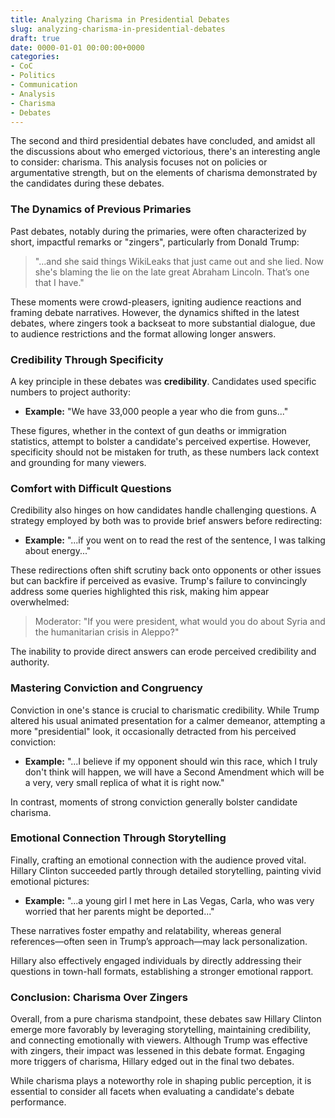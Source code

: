 ```yaml
---
title: Analyzing Charisma in Presidential Debates
slug: analyzing-charisma-in-presidential-debates
draft: true
date: 0000-01-01 00:00:00+0000
categories:
- CoC
- Politics
- Communication
- Analysis
- Charisma
- Debates
---
```


The second and third presidential debates have concluded, and amidst all the discussions about who emerged victorious, there's an interesting angle to consider: charisma. This analysis focuses not on policies or argumentative strength, but on the elements of charisma demonstrated by the candidates during these debates.

### The Dynamics of Previous Primaries

Past debates, notably during the primaries, were often characterized by short, impactful remarks or "zingers", particularly from Donald Trump:

> "...and she said things WikiLeaks that just came out and she lied. Now she's blaming the lie on the late great Abraham Lincoln. That’s one that I have."

These moments were crowd-pleasers, igniting audience reactions and framing debate narratives. However, the dynamics shifted in the latest debates, where zingers took a backseat to more substantial dialogue, due to audience restrictions and the format allowing longer answers.

### Credibility Through Specificity

A key principle in these debates was **credibility**. Candidates used specific numbers to project authority:

- **Example:** "We have 33,000 people a year who die from guns..."

These figures, whether in the context of gun deaths or immigration statistics, attempt to bolster a candidate's perceived expertise. However, specificity should not be mistaken for truth, as these numbers lack context and grounding for many viewers.

### Comfort with Difficult Questions

Credibility also hinges on how candidates handle challenging questions. A strategy employed by both was to provide brief answers before redirecting:

- **Example:** "...if you went on to read the rest of the sentence, I was talking about energy..."

These redirections often shift scrutiny back onto opponents or other issues but can backfire if perceived as evasive. Trump's failure to convincingly address some queries highlighted this risk, making him appear overwhelmed:

> Moderator: "If you were president, what would you do about Syria and the humanitarian crisis in Aleppo?"

The inability to provide direct answers can erode perceived credibility and authority.

### Mastering Conviction and Congruency

Conviction in one's stance is crucial to charismatic credibility. While Trump altered his usual animated presentation for a calmer demeanor, attempting a more "presidential" look, it occasionally detracted from his perceived conviction:

- **Example:** "...I believe if my opponent should win this race, which I truly don't think will happen, we will have a Second Amendment which will be a very, very small replica of what it is right now."

In contrast, moments of strong conviction generally bolster candidate charisma.

### Emotional Connection Through Storytelling

Finally, crafting an emotional connection with the audience proved vital. Hillary Clinton succeeded partly through detailed storytelling, painting vivid emotional pictures:

- **Example:** "...a young girl I met here in Las Vegas, Carla, who was very worried that her parents might be deported..."

These narratives foster empathy and relatability, whereas general references—often seen in Trump’s approach—may lack personalization.

Hillary also effectively engaged individuals by directly addressing their questions in town-hall formats, establishing a stronger emotional rapport.

### Conclusion: Charisma Over Zingers

Overall, from a pure charisma standpoint, these debates saw Hillary Clinton emerge more favorably by leveraging storytelling, maintaining credibility, and connecting emotionally with viewers. Although Trump was effective with zingers, their impact was lessened in this debate format. Engaging more triggers of charisma, Hillary edged out in the final two debates.

While charisma plays a noteworthy role in shaping public perception, it is essential to consider all facets when evaluating a candidate's debate performance.
